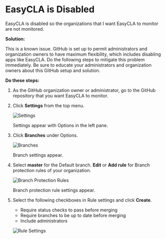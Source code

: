 # EasyCLA is Disabled

EasyCLA is disabled so the organizations that I want EasyCLA to monitor are not monitored.

**Solution:**

This is a known issue. GitHub is set up to permit administrators and organization owners to have maximum flexibility, which includes disabling apps like EasyCLA. Do the following steps to mitigate this problem immediately. Be sure to educate your administrators and organization owners about this GitHub setup and solution.

**Do these steps:**

1. As the GitHub organization owner or administrator, go to the GitHub repository that you want EasyCLA to monitor.
2. Click **Settings** from the top menu.

   ​![Settings](https://firebasestorage.googleapis.com/v0/b/gitbook-28427.appspot.com/o/assets%2F-LuWIT3NfRhMt-F50U5n%2F-LubFsJ38Zif4of6UwPb%2F-LubFvDbsKMSPkqxloFT%2Fcla-github-repository-settings.png?generation=1574764271312268&alt=media)​

   Settings appear with Options in the left pane.

3. Click **Branches** under Options.

   ​![Branches](https://firebasestorage.googleapis.com/v0/b/gitbook-28427.appspot.com/o/assets%2F-LuWIT3NfRhMt-F50U5n%2F-LubG1kU7pxWYG0JGPwu%2F-LubG2T91Sr92nG14RcV%2Fcla-github-options.png?generation=1574764296848870&alt=media)​

   Branch settings appear.

4. Select **master** for the Default branch. **Edit** or **Add rule** for Branch protection rules of your organization.

   ​![Branch Protection Rules](https://firebasestorage.googleapis.com/v0/b/gitbook-28427.appspot.com/o/assets%2F-LuWIT3NfRhMt-F50U5n%2F-LubG1kU7pxWYG0JGPwu%2F-LubG2TBazpSjsubekhV%2Fcla-github-branch-add-rule.png?generation=1574764296981213&alt=media)​

   Branch protection rule settings appear.

5. Select the following checkboxes in Rule settings and click **Create**.

   * Require status checks to pass before merging
   * Require branches to be up to date before merging
   * Include administrators

   ​![Rule Settings](https://firebasestorage.googleapis.com/v0/b/gitbook-28427.appspot.com/o/assets%2F-LuWIT3NfRhMt-F50U5n%2F-LubG1kU7pxWYG0JGPwu%2F-LubG2TDPYj0kfWjTVFF%2Fcla-github-branch-protection-rule.png?generation=1574764300844339&alt=media)​

